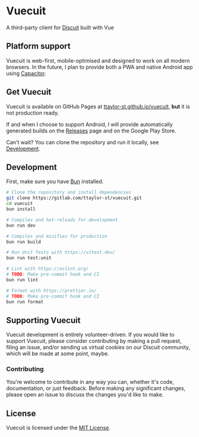 # Vuecuit

A third-party client for [Discuit] built with Vue

## Platform support

Vuecuit is web-first, mobile-optimised and designed to work on all modern browsers.
In the future, I plan to provide both a PWA and native Android app using [Capacitor].

## Get Vuecuit

Vuecuit is available on GitHub Pages at
[ttaylor-st.github.io/vuecuit](https://ttaylor-st.github.io/vuecuit), **but** it is not production ready.

If and when I choose to support Android, I will provide automatically generated builds on the
[Releases](https://github.com/ttaylor-st/vuecuit/releases) page and on the Google Play Store.

Can't wait? You can clone the repository and run it locally, see [Development](#development).

## Development

First, make sure you have [Bun] installed.

```sh
# Clone the repository and install dependencies
git clone https://gitlab.com/ttaylor-st/vuecuit.git
cd vuecuit
bun install

# Compiles and hot-reloads for development
bun run dev

# Compiles and minifies for production
bun run build

# Run Unit Tests with https://vitest.dev/
bun run test:unit

# Lint with https://eslint.org/
# TODO: Make pre-commit hook and CI
bun run lint

# Format with https://prettier.io/
# TODO: Make pre-commit hook and CI
bun run format

```

## Supporting Vuecuit

Vuecuit development is entirely volunteer-driven.
If you would like to support Vuecuit, please consider contributing by making a pull request,
filing an issue, and/or sending us virtual cookies on our Discuit community, which will be made at some point, maybe.

### Contributing

You're welcome to contribute in any way you can, whether it's code, documentation, or just feedback. 
Before making any significant changes, please open an issue to discuss the changes you'd like to make.


## License

Vuecuit is licensed under the [MIT License](LICENSE).

[Discuit]: https://discuit.net/

[Capacitor]: https://capacitorjs.com/

[Bun]: https://bun.sh/


